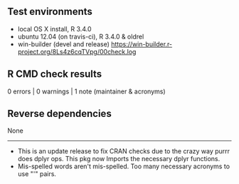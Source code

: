 ## Test environments
* local OS X install, R 3.4.0
* ubuntu 12.04 (on travis-ci), R 3.4.0 & oldrel
* win-builder (devel and release) https://win-builder.r-project.org/8Ls4z6cqTVpg/00check.log

## R CMD check results

0 errors | 0 warnings | 1 note (maintainer & acronyms)

## Reverse dependencies

None

---

* This is an update release to fix CRAN checks due to the crazy way purrr does dplyr ops. This pkg now Imports the necessary dplyr functions.
* Mis-spelled words aren't mis-spelled. Too many necessary acronyms to use "'" pairs.

